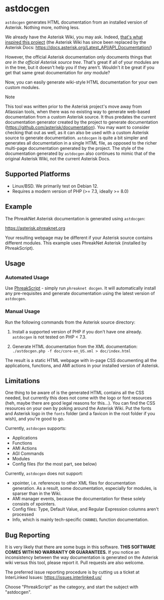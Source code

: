 # astdocgen

`astdocgen` generates HTML documentation from an installed version of Asterisk. Nothing more, nothing less.

We already have the Asterisk Wiki, you may ask. Indeed, [that's what inspired this project](https://web.archive.org/web/20230531205235/https://wiki.asterisk.org/wiki/display/AST/Asterisk+18+Command+Reference) (the Asterisk Wiki has since been replaced by the Asterisk Docs: https://docs.asterisk.org/Latest_API/API_Documentation/)

However, the official Asterisk documentation only documents things that *are in the official Asterisk source tree*. That's great if all of your modules are in the tree, but it doesn't help you if they aren't. Wouldn't it be great if you get that same great documentation for *any* module?

Now, you can easily generate wiki-style HTML documentation for your own custom modules.

> [!NOTE]
> This tool was written prior to the Asterisk project's move away from Atlassian tools, when there was no existing way to generate web-based documentation from a custom Asterisk source. It thus predates the current documentation generator created by the project to generate documentation (https://github.com/asterisk/documentation). You may want to consider checking that out as well, as it can also be used with a custom Asterisk source to generate documentation. `astdocgen` is quite a bit simpler and generates all documentation in a single HTML file, as opposed to the richer multi-page documentation generated by the project. The style of the documentation generated by `astdocgen` also continues to mimic that of the original Asterisk Wiki, not the current Asterisk Docs.

## Supported Platforms

- Linux/BSD. We primarily test on Debian 12.
- Requires a modern version of PHP (>= 7.3, ideally >= 8.0)

## Example

The PhreakNet Asterisk documentation is generated using `astdocgen`:

https://asterisk.phreaknet.org

Your resulting webpage may be different if your Asterisk source contains different modules. This example uses PhreakNet Asterisk (installed by PhreakScript).

## Usage

### Automated Usage

Use [PhreakScript](https://github.com/InterLinked1/phreakscript) - simply run `phreaknet docgen`. It will automatically install any pre-requisites and generate documentation using the latest version of `astdocgen`.

### Manual Usage

Run the following commands from the Asterisk source directory:

1. Install a supported version of PHP if you don't have one already. `astdocgen` is not tested on PHP < 7.3.

2. Generate HTML documentation from the XML documentation:
`./astdocgen.php -f doc/core-en_US.xml > doc/index.html`

The result is a static HTML webpage with in-page CSS documenting all the applications, functions, and AMI actions in your installed version of Asterisk.

## Limitations

One thing to be aware of is the generated HTML contains all the CSS needed, but currently this does not come with the logo or font resources (heh, maybe there are good legal reasons for this...). You can find the CSS resources on your own by poking around the Asterisk Wiki. Put the fonts and Asterisk logo in the `fonts` folder (and a favicon in the root folder if you wish), and you're good to go.

Currently, `astdocgen` supports:
- Applications
- Functions
- AMI Actions
- AGI Commands
- Modules
- Config files (for the most part, see below)

Currently, `astdocgen` does not support:
- xpointer, i.e. references to other XML files for documentation generation. As a result, some documentation, especially for modules, is sparser than in the Wiki.
- AMI manager events, because the documentation for these solely consists of xpointers.
- Config files: Type, Default Value, and Regular Expression columns aren't processed
- Info, which is mainly tech-specific `CHANNEL` function documentation.

## Bug Reporting

It is very likely that there are some bugs in this software. **THIS SOFTWARE COMES WITH NO WARRANTY OR GUARANTEES.** If you notice an inconsistency between the way documentation is generated on the Asterisk wiki versus this tool, please report it. Pull requests are also welcome.

The preferred issue reporting procedure is by cutting us a ticket at InterLinked Issues: https://issues.interlinked.us/

Choose "PhreakScript" as the category, and start the subject with "astdocgen".


